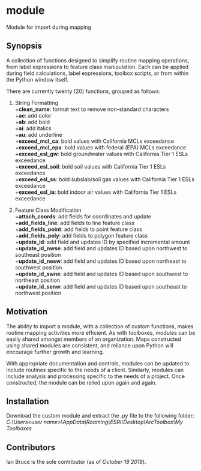 # module
Module for import during mapping

## Synopsis
A collection of functions designed to simplify routine mapping operations, from label expressions to feature class manipulation. Each can be applied during field calculations, label expressions, toolbox scripts, or from within the Python window itself.

There are currently twenty (20) functions, grouped as follows:

1. String Formatting  
  +**clean_name**: format text to remove non-standard characters  
  +**ac**: add color  
  +**ab**: add bold  
  +**ai**: add italics  
  +**au**: add underline  
  +**exceed_mcl_ca**: bold values with California MCLs exceedance  
  +**exceed_mcl_epa**: bold values with federal (EPA) MCLs exceedance  
  +**exceed_esl_gw**: bold groundwater values with California Tier 1 ESLs exceedance  
  +**exceed_esl_soil**: bold soil values with California Tier 1 ESLs exceedance  
  +**exceed_esl_ss**: bold subslab/soil gas values with California Tier 1 ESLs exceedance  
  +**exceed_esl_ia**: bold indoor air values with California Tier 1 ESLs exceedance  

2. Feature Class Modification  
  +**attach_coords**: add fields for coordinates and update  
  +**add_fields_line**: add fields to line feature class  
  +**add_fields_point**: add fields to point feature class  
  +**add_fields_poly**: add fields to polygon feature class  
  +**update_id**: add field and updates ID by specified incremental amount  
  +**update_id_nwse**: add field and updates ID based upon northwest to southeast position  
  +**update_id_nesw**: add field and updates ID based upon northeast to southwest position  
  +**update_id_swne**: add field and updates ID based upon southwest to northeast position  
  +**update_id_senw**: add field and updates ID based upon southeast to northwest position  

## Motivation
The ability to import a module, with a collection of custom functions, makes routine mapping activities more efficient. As with toolboxes, modules can be easily shared amongst members of an organization. Maps constructed using shared modules are consistent, and reliance upon Python will encourage further growth and learning.

With appropriate documentation and controls, modules can be updated to include routines specific to the needs of a client. Similarly, modules can include analysis and processing specific to the needs of a project. Once constructed, the module can be relied upon again and again.  

## Installation
Download the custom module and extract the .py file to the following folder:\
_C:\Users\<user name>\AppData\Roaming\ESRI\Desktop<version number>\ArcToolbox\My Toolboxes_

## Contributors
Ian Bruce is the sole contributor (as of *October 18 2018*).
